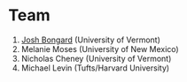 
# Team

   1. [Josh Bongard](https://www.meclab.org/) (University of Vermont)
   2. Melanie Moses (University of New Mexico)
   3. Nicholas Cheney (University of Vermont)
   4. Michael Levin (Tufts/Harvard University)
